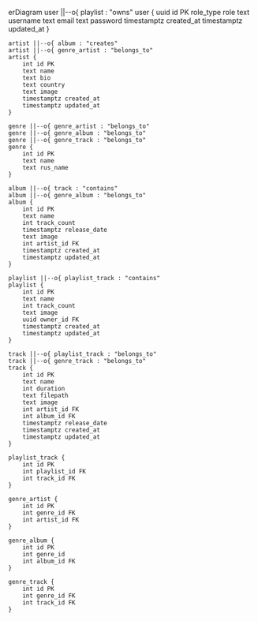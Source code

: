 erDiagram
    user ||--o{ playlist : "owns"
    user {
        uuid id PK
        role_type role
        text username
        text email
        text password
        timestamptz created_at
        timestamptz updated_at
    }

    artist ||--o{ album : "creates"
    artist ||--o{ genre_artist : "belongs_to"
    artist {
        int id PK
        text name
        text bio
        text country
        text image
        timestamptz created_at
        timestamptz updated_at
    }

    genre ||--o{ genre_artist : "belongs_to"
    genre ||--o{ genre_album : "belongs_to"
    genre ||--o{ genre_track : "belongs_to"
    genre {
        int id PK
        text name
        text rus_name
    }

    album ||--o{ track : "contains"
    album ||--o{ genre_album : "belongs_to"
    album {
        int id PK
        text name
        int track_count
        timestamptz release_date
        text image
        int artist_id FK
        timestamptz created_at
        timestamptz updated_at
    }

    playlist ||--o{ playlist_track : "contains"
    playlist {
        int id PK
        text name
        int track_count
        text image
        uuid owner_id FK
        timestamptz created_at
        timestamptz updated_at
    }

    track ||--o{ playlist_track : "belongs_to"
    track ||--o{ genre_track : "belongs_to"
    track {
        int id PK
        text name
        int duration
        text filepath
        text image
        int artist_id FK
        int album_id FK
        timestamptz release_date
        timestamptz created_at
        timestamptz updated_at
    }

    playlist_track {
        int id PK
        int playlist_id FK
        int track_id FK
    }

    genre_artist {
        int id PK
        int genre_id FK
        int artist_id FK
    }

    genre_album {
        int id PK
        int genre_id
        int album_id FK
    }

    genre_track {
        int id PK 
        int genre_id FK 
        int track_id FK 
    }
